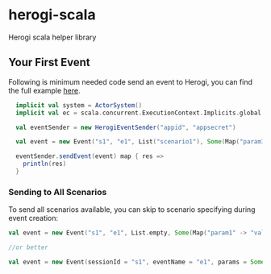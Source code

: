 # herogi-scala
Herogi scala helper library

## Your First Event

Following is minimum needed code send an event to Herogi, you can find the full example [here](https://github.com/Herogi/herogi-scala/blob/master/Example.scala).

```scala
  implicit val system = ActorSystem()
  implicit val ec = scala.concurrent.ExecutionContext.Implicits.global

  val eventSender = new HerogiEventSender("appid", "appsecret")

  val event = new Event("s1", "e1", List("scenario1"), Some(Map("param1" -> "value1")))

  eventSender.sendEvent(event) map { res =>
    println(res)
  }

```

### Sending to All Scenarios
To send all scenarios available, you can skip to scenario specifying during event creation:

```scala
val event = new Event("s1", "e1", List.empty, Some(Map("param1" -> "value1")))

//or better

val event = new Event(sessionId = "s1", eventName = "e1", params = Some(Map("param1" -> "value1")))

```
